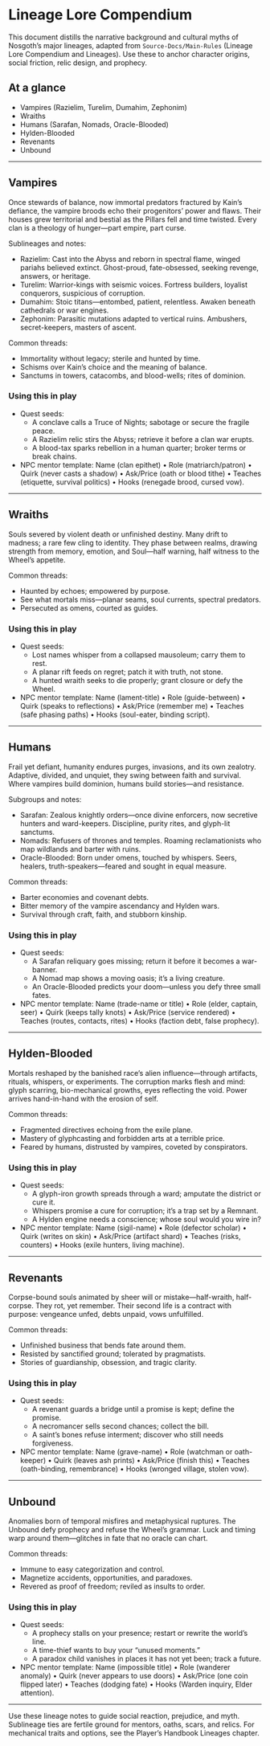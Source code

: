 # Lineage Lore Compendium

This document distills the narrative background and cultural myths of Nosgoth’s major lineages, adapted from `Source-Docs/Main-Rules` (Lineage Lore Compendium and Lineages). Use these to anchor character origins, social friction, relic design, and prophecy.

## At a glance
- Vampires (Razielim, Turelim, Dumahim, Zephonim)
- Wraiths
- Humans (Sarafan, Nomads, Oracle-Blooded)
- Hylden-Blooded
- Revenants
- Unbound

---

## Vampires

Once stewards of balance, now immortal predators fractured by Kain’s defiance, the vampire broods echo their progenitors’ power and flaws. Their houses grew territorial and bestial as the Pillars fell and time twisted. Every clan is a theology of hunger—part empire, part curse.

Sublineages and notes:
- Razielim: Cast into the Abyss and reborn in spectral flame, winged pariahs believed extinct. Ghost-proud, fate-obsessed, seeking revenge, answers, or heritage.
- Turelim: Warrior-kings with seismic voices. Fortress builders, loyalist conquerors, suspicious of corruption.
- Dumahim: Stoic titans—entombed, patient, relentless. Awaken beneath cathedrals or war engines.
- Zephonim: Parasitic mutations adapted to vertical ruins. Ambushers, secret-keepers, masters of ascent.

Common threads:
- Immortality without legacy; sterile and hunted by time.
- Schisms over Kain’s choice and the meaning of balance.
- Sanctums in towers, catacombs, and blood-wells; rites of dominion.

### Using this in play
- Quest seeds:
	- A conclave calls a Truce of Nights; sabotage or secure the fragile peace.
	- A Razielim relic stirs the Abyss; retrieve it before a clan war erupts.
	- A blood-tax sparks rebellion in a human quarter; broker terms or break chains.
- NPC mentor template: Name (clan epithet) • Role (matriarch/patron) • Quirk (never casts a shadow) • Ask/Price (oath or blood tithe) • Teaches (etiquette, survival politics) • Hooks (renegade brood, cursed vow).

---

## Wraiths

Souls severed by violent death or unfinished destiny. Many drift to madness; a rare few cling to identity. They phase between realms, drawing strength from memory, emotion, and Soul—half warning, half witness to the Wheel’s appetite.

Common threads:
- Haunted by echoes; empowered by purpose.
- See what mortals miss—planar seams, soul currents, spectral predators.
- Persecuted as omens, courted as guides.

### Using this in play
- Quest seeds:
	- Lost names whisper from a collapsed mausoleum; carry them to rest.
	- A planar rift feeds on regret; patch it with truth, not stone.
	- A hunted wraith seeks to die properly; grant closure or defy the Wheel.
- NPC mentor template: Name (lament-title) • Role (guide-between) • Quirk (speaks to reflections) • Ask/Price (remember me) • Teaches (safe phasing paths) • Hooks (soul-eater, binding script).

---

## Humans

Frail yet defiant, humanity endures purges, invasions, and its own zealotry. Adaptive, divided, and unquiet, they swing between faith and survival. Where vampires build dominion, humans build stories—and resistance.

Subgroups and notes:
- Sarafan: Zealous knightly orders—once divine enforcers, now secretive hunters and ward-keepers. Discipline, purity rites, and glyph-lit sanctums.
- Nomads: Refusers of thrones and temples. Roaming reclamationists who map wildlands and barter with ruins.
- Oracle-Blooded: Born under omens, touched by whispers. Seers, healers, truth-speakers—feared and sought in equal measure.

Common threads:
- Barter economies and covenant debts.
- Bitter memory of the vampire ascendancy and Hylden wars.
- Survival through craft, faith, and stubborn kinship.

### Using this in play
- Quest seeds:
	- A Sarafan reliquary goes missing; return it before it becomes a war-banner.
	- A Nomad map shows a moving oasis; it’s a living creature.
	- An Oracle-Blooded predicts your doom—unless you defy three small fates.
- NPC mentor template: Name (trade-name or title) • Role (elder, captain, seer) • Quirk (keeps tally knots) • Ask/Price (service rendered) • Teaches (routes, contacts, rites) • Hooks (faction debt, false prophecy).

---

## Hylden-Blooded

Mortals reshaped by the banished race’s alien influence—through artifacts, rituals, whispers, or experiments. The corruption marks flesh and mind: glyph scarring, bio-mechanical growths, eyes reflecting the void. Power arrives hand-in-hand with the erosion of self.

Common threads:
- Fragmented directives echoing from the exile plane.
- Mastery of glyphcasting and forbidden arts at a terrible price.
- Feared by humans, distrusted by vampires, coveted by conspirators.

### Using this in play
- Quest seeds:
	- A glyph-iron growth spreads through a ward; amputate the district or cure it.
	- Whispers promise a cure for corruption; it’s a trap set by a Remnant.
	- A Hylden engine needs a conscience; whose soul would you wire in?
- NPC mentor template: Name (sigil-name) • Role (defector scholar) • Quirk (writes on skin) • Ask/Price (artifact shard) • Teaches (risks, counters) • Hooks (exile hunters, living machine).

---

## Revenants

Corpse-bound souls animated by sheer will or mistake—half-wraith, half-corpse. They rot, yet remember. Their second life is a contract with purpose: vengeance unfed, debts unpaid, vows unfulfilled.

Common threads:
- Unfinished business that bends fate around them.
- Resisted by sanctified ground; tolerated by pragmatists.
- Stories of guardianship, obsession, and tragic clarity.

### Using this in play
- Quest seeds:
	- A revenant guards a bridge until a promise is kept; define the promise.
	- A necromancer sells second chances; collect the bill.
	- A saint’s bones refuse interment; discover who still needs forgiveness.
- NPC mentor template: Name (grave-name) • Role (watchman or oath-keeper) • Quirk (leaves ash prints) • Ask/Price (finish this) • Teaches (oath-binding, remembrance) • Hooks (wronged village, stolen vow).

---

## Unbound

Anomalies born of temporal misfires and metaphysical ruptures. The Unbound defy prophecy and refuse the Wheel’s grammar. Luck and timing warp around them—glitches in fate that no oracle can chart.

Common threads:
- Immune to easy categorization and control.
- Magnetize accidents, opportunities, and paradoxes.
- Revered as proof of freedom; reviled as insults to order.

### Using this in play
- Quest seeds:
	- A prophecy stalls on your presence; restart or rewrite the world’s line.
	- A time-thief wants to buy your “unused moments.”
	- A paradox child vanishes in places it has not yet been; track a future.
- NPC mentor template: Name (impossible title) • Role (wanderer anomaly) • Quirk (never appears to use doors) • Ask/Price (one coin flipped later) • Teaches (dodging fate) • Hooks (Warden inquiry, Elder attention).

---

Use these lineage notes to guide social reaction, prejudice, and myth. Sublineage ties are fertile ground for mentors, oaths, scars, and relics. For mechanical traits and options, see the Player’s Handbook Lineages chapter.
